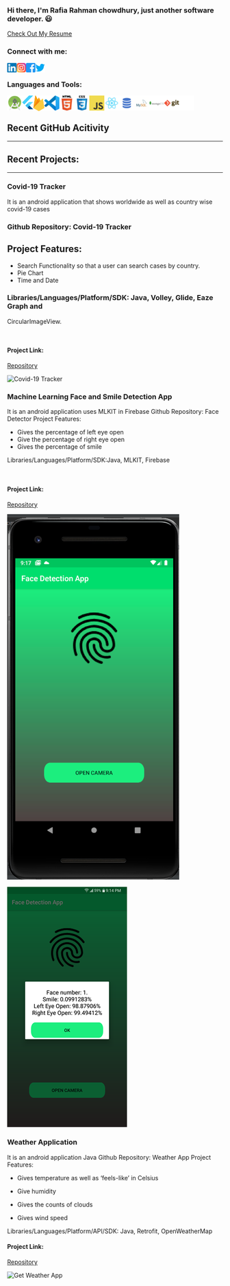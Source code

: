 ### Hi there, I'm Rafia Rahman chowdhury, just another software developer. :smiley:


[Check Out My Resume](https://drive.google.com/file/d/1Hx47PGV34Q9iHfEYZje7WehO9reYpD01/view?usp=sharing)


### Connect with me:

<!-- [<img align="left" alt="codeSTACKr.com" width="22px" src="https://raw.githubusercontent.com/iconic/open-iconic/master/svg/globe.svg" />][website] -->
[<img align="left" alt="codeSTACKr | LinkedIn" width="22px" src="./images/linkedin.svg" />][linkedin] 
[<img align="left" alt="codeSTACKr | Instagram" width="22px" src="./images/instagram.svg" />][instagram]
[<img align="left" alt="codeSTACKr | Instagram" width="22px" src="./images/facebook.svg" />][facebook] 
[<img align="left" alt="codeSTACKr | Instagram" width="22px" src="./images/twitter.svg" />][twitter]

<br />

### Languages and Tools:

<img align="left" alt="Android Studio" width="35px" src="./images/android.png" />
<img align="left" alt="Flutter" width="26px" src="./images/flutter.svg" />
<img align="left" alt="Firebase" width="26px" src="./images/firebase.svg" />


<img align="left" alt="Visual Studio Code" width="35px" src="https://raw.githubusercontent.com/github/explore/80688e429a7d4ef2fca1e82350fe8e3517d3494d/topics/visual-studio-code/visual-studio-code.png" />

<img align="left" alt="HTML5" width="35px" src="https://raw.githubusercontent.com/github/explore/80688e429a7d4ef2fca1e82350fe8e3517d3494d/topics/html/html.png" />

<img align="left" alt="CSS3" width="35px" src="https://raw.githubusercontent.com/github/explore/80688e429a7d4ef2fca1e82350fe8e3517d3494d/topics/css/css.png" />

<img align="left" alt="JavaScript" width="35px" src="https://raw.githubusercontent.com/github/explore/80688e429a7d4ef2fca1e82350fe8e3517d3494d/topics/javascript/javascript.png" />

<img align="left" alt="React Native" width="35px" src="https://raw.githubusercontent.com/github/explore/80688e429a7d4ef2fca1e82350fe8e3517d3494d/topics/react/react.png" />


<img align="left" alt="SQL" width="35px" src="https://raw.githubusercontent.com/github/explore/80688e429a7d4ef2fca1e82350fe8e3517d3494d/topics/sql/sql.png"/>

<img align="left" alt="MySQL" width="35px" src="https://raw.githubusercontent.com/github/explore/80688e429a7d4ef2fca1e82350fe8e3517d3494d/topics/mysql/mysql.png" />


<img align="left" alt="MongoDB" width="35px" src="https://raw.githubusercontent.com/github/explore/80688e429a7d4ef2fca1e82350fe8e3517d3494d/topics/mongodb/mongodb.png" />


<img align="left" alt="Git" width="35px" src="https://raw.githubusercontent.com/github/explore/80688e429a7d4ef2fca1e82350fe8e3517d3494d/topics/git/git.png" />

<img align="left" alt="GitHub" width="35px" src="./images/github-logo.svg" />




<br />
<br />

## Recent GitHub Acitivity
---

## Recent Projects:

---

### Covid-19 Tracker
 It is an android application that shows worldwide as well as country wise covid-19 cases
### Github Repository: Covid-19 Tracker
## Project Features:


* Search Functionality so that a user can search cases by country.
* Pie Chart 
* Time and Date   

 ### Libraries/Languages/Platform/SDK:  Java, Volley, Glide, Eaze Graph and 
CircularImageView.


</br>

#### Project Link:
[Repository](https://github.com/RafiaChy/Covid-19-Tracker)


![Covid-19 Tracker](./images/covid19.gif "Covid19 Tracker")


### Machine Learning Face and Smile Detection App
 It is an android application uses MLKIT in Firebase
 Github Repository: Face Detector
Project Features:

* Gives the percentage of left eye open
* Give the percentage of right eye open
* Gives the percentage of smile
     
Libraries/Languages/Platform/SDK:Java, MLKIT, Firebase

</br>

#### Project Link:
[Repository](https://github.com/RafiaChy/Machine-Learning-Face-and-Smile-Detection)



![Face Detection App](./images/mlkit.png "Face Detection App")

![Face Detection App](./images/ss.png "Face Detection App")


### Weather Application
 It is an android application Java
 Github Repository: Weather App
Project Features:
	
* Gives temperature as well as ‘feels-like’ in Celsius
	
* Give humidity
	
* Gives the counts of clouds
	
* Gives wind speed
     
Libraries/Languages/Platform/API/SDK:  Java, Retrofit, OpenWeatherMap

#### Project Link:
[Repository](https://github.com/RafiaChy/Get-Weather-Updates)


![Get Weather App](./images/weather.gif "Weather")

 
[Resume]:https://drive.google.com/file/d/1hYIo3oQ0xvx_MZXBcT3yRqSKFBbQw8rL/view?usp=sharing
[facebook]: http://www.facebook.com/profile.php?id=100010895778309
[instagram]: http://www.instagram.com/rafia_chy
[linkedin]: https://www.linkedin.com/in/rafia-chowdhury-056346a9/ 
[twitter]: https://twitter.com/RafiaRahmanCho1

